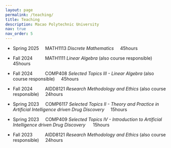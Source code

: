```yaml
---
layout: page
permalink: /teaching/
title: Teaching
description: Macao Polytechnic University
nav: true
nav_order: 5
---
```


- Spring 2025&nbsp;&nbsp;&nbsp;&nbsp;           MATH1113 *Discrete Mathematics*&nbsp;&nbsp;&nbsp;&nbsp; 45hours

- Fall 2024&nbsp;&nbsp;&nbsp;&nbsp;&nbsp;&nbsp;&nbsp;&nbsp;&nbsp; MATH1111 *Linear Algebra* (also course responsible)&nbsp;&nbsp;&nbsp;&nbsp;  45hours

- Fall 2024&nbsp;&nbsp;&nbsp;&nbsp;&nbsp;&nbsp;&nbsp;&nbsp;&nbsp; COMP408 *Selected Topics III - Linear Algebra* (also course responsible)&nbsp;&nbsp;&nbsp;&nbsp;  45hours

- Fall 2024&nbsp;&nbsp;&nbsp;&nbsp;&nbsp;&nbsp;&nbsp;&nbsp;&nbsp; AIDD8121 *Research Methodology and Ethics* (also course responsible)&nbsp;&nbsp;&nbsp;&nbsp;  24hours

- Spring 2023&nbsp;&nbsp;&nbsp;&nbsp; COMP6117 *Selected Topics II - Theory and Practice in Artificial Intelligence driven Drug Discovery*&nbsp;&nbsp;&nbsp;&nbsp;  15hours

- Spring 2023&nbsp;&nbsp;&nbsp;&nbsp; COMP409 *Selected Topics IV - Introduction to Artificial Intelligence driven Drug Discovery* &nbsp;&nbsp;&nbsp;&nbsp;  15hours

- Fall 2023&nbsp;&nbsp;&nbsp;&nbsp;&nbsp;&nbsp;&nbsp;&nbsp;&nbsp; AIDD8121 *Research Methodology and Ethics* (also course responsible)&nbsp;&nbsp;&nbsp;&nbsp;  24hours

